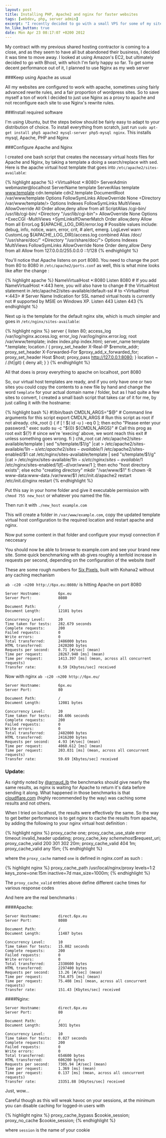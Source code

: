 ```yaml
---
layout: post
title: Installing PHP, Apache2 and nginx for faster websites
tags: [webdev, php, server admin]
excerpt: "I recently decided to go with a small VPS for some of my sites, and to get decent performance without too much work I used Nginx as a proxy to Apache2"
hn_like_button: true
date: Mon Apr 23 08:17:07 +0200 2012
---
```




My contract with my previous shared hosting contractor is coming to a close, and as they seem to have all but abandoned their business, I decided it was time to move away. I looked at using Amazon's EC2, but ultimately decided to go with Bhost, with which I'm fairly happy so far. To get some decent performance out of it, I planned to use Nginx as my web server

###Keep using Apache as usual

All my websites are configured to work with apache, sometimes using fairly advanced rewrite rules, and a fair proportion of wordpress sites. So to save myself a ton of work I decided to just use Nginx as a proxy to apache and not reconfigure each site to use Nginx's rewrite rules.

###Install required software

I'm using Ubuntu, but the steps below should be fairly easy to adapt to your distribution of choice. To install everything from scratch, just run `sudo apt-get install php5 apache2 mysql-server php5-mysql nginx`. This installs mysql, Apache, PHP and Nginx

###Configure Apache and Nginx

I created one bash script that creates the necessary virtual hosts files for Apache and Nginx, by taking a template a doing a search/replace with sed. Here is the apache virtual host template that goes into `/etc/apache2/sites-available`:

{% highlight apache %}
    <VirtualHost *:8080>
        ServerAdmin webmaster@localhost
        ServerName template
        ServerAlias template www.template cdn.template cdn2.template
        DocumentRoot /var/www/template
        <Directory />
                Options FollowSymLinks
                AllowOverride None
        </Directory>
        <Directory /var/www/template/>
                Options Indexes FollowSymLinks MultiViews
                AllowOverride All
                Order allow,deny
                allow from all
        </Directory>
        ScriptAlias /cgi-bin/ /usr/lib/cgi-bin/
        <Directory "/usr/lib/cgi-bin">
                AllowOverride None
                Options +ExecCGI -MultiViews +SymLinksIfOwnerMatch
                Order allow,deny
                Allow from all
        </Directory>
        ErrorLog ${APACHE_LOG_DIR}/error.log
        # Possible values include: debug, info, notice, warn, error, crit,
        # alert, emerg.
        LogLevel warn
        CustomLog ${APACHE_LOG_DIR}/access.log combined
        Alias /doc/ "/usr/share/doc/"
        <Directory "/usr/share/doc/">
            Options Indexes MultiViews FollowSymLinks
            AllowOverride None
            Order deny,allow
            Deny from all
            Allow from 127.0.0.0/255.0.0.0 ::1/128
        </Directory>
    </VirtualHost>
{% endhighlight %}

You'll notice that Apache listens on port 8080. You need to change the port from 80 to 8080 in `/etc/apache2/ports.conf` as well, this is what mine looks like after the change :

{% highlight apache %}
    NameVirtualHost *:8080
    Listen 8080
    <IfModule mod_ssl.c>
        # If you add NameVirtualHost *:443 here, you will also have to change
        # the VirtualHost statement in /etc/apache2/sites-available/default-ssl
        # to <VirtualHost *:443>
        # Server Name Indication for SSL named virtual hosts is currently not
        # supported by MSIE on Windows XP.
        Listen 443
    </IfModule>
    <IfModule mod_gnutls.c>
        Listen 443
    </IfModule>
{% endhighlight %}

Next up is the template for the default nginx site, which is much simpler and goes in `/etc/nginx/sites-available`:

{% highlight nginx %}
    server {
        listen 80;
        access_log /var/log/nginx.access.log;
        error_log /var/log/nginx.error.log;
        root /var/www/template;
        index index.php index.html;
        server_name template *.template;
        location / {
                proxy_set_header X-Real-IP $remote_addr;
                proxy_set_header X-Forwarded-For $proxy_add_x_forwarded_for;
                proxy_set_header Host $host;
                proxy_pass http://127.0.0.1:8080;
        }
        location ~ /\.(ht|git) {
                deny all;
        }
    }
{% endhighlight %}

All that does is proxy everything to apache on localhost, port 8080

So, our virtual host templates are ready, and if you only have one or two sites you could copy the contents to a new file by hand and change the word `template` for your actual domain name / folder, but as I had quite a few sites to convert, I created a small bash script that takes car of it for me, by just calling it with the hostname:

{% highlight bash %}
    #!/bin/bash
    CMDLN_ARGS="$@" # Command line arguments for this script
    export CMDLN_ARGS
    # Run this script as root if not already.
    chk_root () {
     if [ ! $( id -u ) -eq 0 ]; then
       echo "Please enter your password."
       exec sudo su -c "${0} ${CMDLN_ARGS}" # Call this prog as root
       exit ${?}  # since we're 'execing' above, we wont reach this exit
                  # unless something goes wrong.
     fi
    }
    chk_root
    cat /etc/apache2/sites-available/template | sed "s/template/$1/g" |cat > /etc/apache2/sites-available/$1
    ln -s /etc/apache2/sites-available/$1 /etc/apache2/sites-enabled/$1
    cat /etc/nginx/sites-available/template | sed "s/template/$1/g" |cat > /etc/nginx/sites-available/$1
    ln -s /etc/nginx/sites-available/$1 /etc/nginx/sites-enabled/$1
    if [ -d /var/www/$1 ];
    then
      echo "host directory exists";
    else
      echo "creating directory"
      mkdir "/var/www/$1"
    fi
    chown -R www-data:www-data /var/www/$1
    /etc/init.d/apache2 restart
    /etc/init.d/nginx restart
{% endhighlight %}

Put this say in your home folder and give it executable permission with `chmod 755 new_host` or whatever you named the file.

Then run it with `./new_host example.com`

This will create a folder in `/var/www/example.com`, copy the updated template virtual host configuration to the required location and restart apache and nginx.

Now put some content in that folder and configure your mysql connection if neccesary

You should now be able to browse to example.com and see your brand new site. Some quick benchmarking with ab gives roughly a tenfold increase in requests per second, depending on the configuration of the website itself

These are some rough numbers for [Six Pixels](http://6px.eu), built with Kohana2 without any caching mechanism

`ab -c20 -n200 http://6px.eu:8080/` is hitting Apache on port 8080

    Server Hostname:        6px.eu
    Server Port:            8080

    Document Path:          /
    Document Length:        12101 bytes

    Concurrency Level:      20
    Time taken for tests:   282.679 seconds
    Complete requests:      200
    Failed requests:        0
    Write errors:           0
    Total transferred:      2486000 bytes
    HTML transferred:       2420200 bytes
    Requests per second:    0.71 [#/sec] (mean)
    Time per request:       28267.940 [ms] (mean)
    Time per request:       1413.397 [ms] (mean, across all concurrent requests)
    Transfer rate:          8.59 [Kbytes/sec] received

Now with nginx `ab -c20 -n200 http://6px.eu/`


    Server Hostname:        6px.eu
    Server Port:            80

    Document Path:          /
    Document Length:        12081 bytes

    Concurrency Level:      20
    Time taken for tests:   40.606 seconds
    Complete requests:      200
    Failed requests:        0
    Write errors:           0
    Total transferred:      2482000 bytes
    HTML transferred:       2416200 bytes
    Requests per second:    4.93 [#/sec] (mean)
    Time per request:       4060.612 [ms] (mean)
    Time per request:       203.031 [ms] (mean, across all concurrent requests)
    Transfer rate:          59.69 [Kbytes/sec] received

### Update:

As rightly noted by [@arnaud_lb](https://twitter.com/#!/arnaud_lb/status/196610128261296129) the benchmarks should give nearly the same results,
as nginx is waiting for Apache to return it's data before sending it along.
What happened in those benchmarks is that [cloudflare.com](http://cloudflare.com) (highly recommended by the way) was caching some results and not others.

When I tried on localhost, the results were effectively the same.
So the way to get better performance is to get nginx to cache the results from apache, by adding the following to your nginx virtual host definition :

{% highlight nginx %}
    proxy_cache one;
    proxy_cache_use_stale error timeout invalid_header updating;
    proxy_cache_key $scheme$host$request_uri;
    proxy_cache_valid       200 301 302 20m;
    proxy_cache_valid       404 1m;
    proxy_cache_valid       any 15m;
{% endhighlight %}

where the `proxy_cache` named `one` is defined in nginx.conf as such :

{% highlight nginx %}
    proxy_cache_path /usr/local/nginx/proxy levels=1:2 keys_zone=one:15m inactive=7d max_size=1000m;
{% endhighlight %}

The `proxy_cache_valid` entries above define different cache times for various response codes

And here are the real benchmarks :

####Apache:

    Server Hostname:        direct.6px.eu
    Server Port:            8080

    Document Path:          /
    Document Length:        11487 bytes

    Concurrency Level:      10
    Time taken for tests:   15.082 seconds
    Complete requests:      200
    Failed requests:        0
    Write errors:           0
    Total transferred:      2338600 bytes
    HTML transferred:       2297400 bytes
    Requests per second:    13.26 [#/sec] (mean)
    Time per request:       754.075 [ms] (mean)
    Time per request:       75.408 [ms] (mean, across all concurrent requests)
    Transfer rate:          151.43 [Kbytes/sec] received

####Nginx:

    Server Hostname:        direct.6px.eu
    Server Port:            80

    Document Path:          /
    Document Length:        3031 bytes

    Concurrency Level:      10
    Time taken for tests:   0.027 seconds
    Complete requests:      200
    Failed requests:        0
    Write errors:           0
    Total transferred:      654600 bytes
    HTML transferred:       606200 bytes
    Requests per second:    7305.94 [#/sec] (mean)
    Time per request:       1.369 [ms] (mean)
    Time per request:       0.137 [ms] (mean, across all concurrent requests)
    Transfer rate:          23351.88 [Kbytes/sec] received


Just, wow...

Careful though as this will wreak havoc on your sessions, at the minimum you can disable caching for logged-in users with

{% highlight nginx %}
    proxy_cache_bypass $cookie_session;
    proxy_no_cache $cookie_session;
{% endhighlight %}

where `session` is the name of your cookie